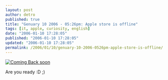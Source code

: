 ```yaml
---
layout: post
author: detro
published: true
title: "Genuary 10 2006 - 05:26pm: Apple store is offline"
tags: [it, apple, curiosity, english]
date: "2006-01-10 17:28:05"
published: "2006-01-10 17:28:05"
updated: "2006-01-10 17:28:05"
permalink: /2006/01/10/genuary-10-2006-0526pm-apple-store-is-offline/
---
```


<a href="http://store.apple.com/" target="_new"><img src="http://images.apple.com/r/store/backsoon/title_backsoon.gif" alt="Coming Back soon" /></a>

Are you ready :D ;)
